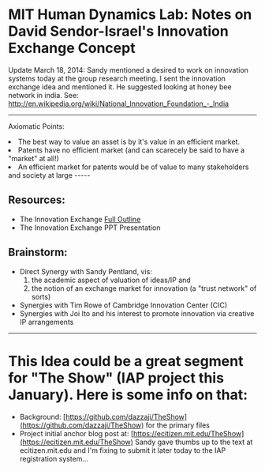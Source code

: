 # MIT Human Dynamics Lab: Notes on David Sendor-Israel's Innovation Exchange Concept

Update March 18, 2014: Sandy mentioned a desired to work on innovation systems today at the group research meeting.  I sent the innovation exchange idea and mentioned it.  He suggested looking at honey bee network in india.  See:  http://en.wikipedia.org/wiki/National_Innovation_Foundation_-_India 

_____

Axiomatic Points:

<li> The best way to value an asset is by it's value in an efficient market.  
<li> Patents have no efficient market (and can scarecely be said to have a "market" at all!)  
<li> An efficient market for patents would be of value to many stakeholders and society at large  
-----

## Resources:

* The Innovation Exchange [Full Outline](InnovationExchangeOutline.md)  
* The Innovation Exchange PPT Presentation   

## Brainstorm:

* Direct Synergy with Sandy Pentland, vis:  
    1) the academic aspect of valuation of ideas/IP and   
    2) the notion of an exchange market for innovation (a "trust network" of sorts)  
* Synergies with Tim Rowe of Cambridge Innovation Center (CIC) 
* Synergies with Joi Ito and his interest to promote innovation via creative IP arrangements
----
# This Idea could be a great segment for "The Show" (IAP project this January).  Here is some info on that:
* Background: [https://github.com/dazzaji/TheShow](https://github.com/dazzaji/TheShow) for the primary files  
* Project initial anchor blog post at: [https://ecitizen.mit.edu/TheShow](https://ecitizen.mit.edu/TheShow)   Sandy gave thumbs up to the text at ecitizen.mit.edu and I'm fixing to submit it later today to the IAP registration system...
